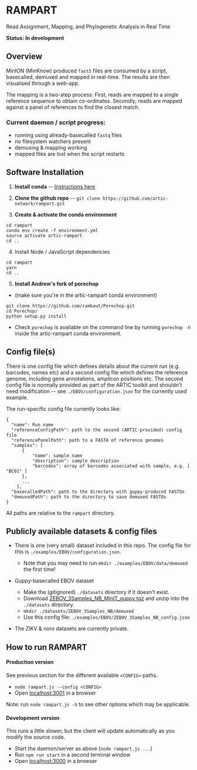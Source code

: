 # RAMPART
Read Assignment, Mapping, and Phylogenetic Analysis in Real Time

**Status: In development**

## Overview
MinION (MinKnow) produced `fast5` files are consumed by a script, basecalled, demuxed and mapped in real-time.
The results are then visualised through a web-app.


The mapping is a two-step process:
First, reads are mapped to a single reference sequence to obtain co-ordinates.
Secondly, reads are mapped against a panel of references to find the closest match.



### Current daemon / script progress:
* running using already-basecalled `fastq` files
* no filesystem watchers present
* demuxing & mapping working
* mapped files are lost when the script restarts


## Software Installation

1. **Install conda** -- [Instructions here](https://conda.io/docs/user-guide/install/index.html)


2. **Clone the github repo** -- `git clone https://github.com/artic-network/rampart.git`

3. **Create & activate the conda environment**
```
cd rampart
conda env create -f environment.yml
source activate artic-rampart
cd ..
```

4. Install Node / JavaScript dependencies
```
cd rampart
yarn
cd ..
```

5. **Install Andrew's fork of porechop**
* (make sure you're in the artic-rampart conda environment)
```
git clone https://github.com/rambaut/Porechop.git
cd Porechop/
python setup.py install
```
* Check `porechop` is available on the command line by running `porechop -h` inside the artic-rampart conda environment.


## Config file(s)
There is one config file which defines details about the current run (e.g. barcodes, names etc) and a second config file which defines the reference genome, including gene annotations, amplicon positions etc.
The second config file is normally provided as part of the ARTIC toolkit and shouldn't need modification -- see `./EBOV/configuration.json` for the currently used example.

The run-specific config file currently looks like:
```
{
  "name": Run name
  "referenceConfigPath": path to the second (ARTIC-provided) config file
  "referencePanelPath": path to a FASTA of reference genomes
  "samples": [
      {
          "name": sample name
          "description": sample description
          "barcodes": array of barcodes associated with sample, e.g. [ "BC01" ]
      },
      ...
    ],
  "basecalledPath": path to the directory with guppy-produced FASTQs
  "demuxedPath": path to the directory to save demuxed FASTQs
}
```
All paths are relative to the `rampart` directory.


## Publicly available datasets & config files

* There is one (very small) dataset included in this repo. The config file for this is `./examples/EBOV/configuration.json`.
  * Note that you may need to run `mkdir ./examples/EBOV/data/demuxed` the first time!

* Guppy-basecalled EBOV dataset
  * Make the (gitignored) `./datasets` directory if it doesn't exist.
  * Download [ZEBOV_3Samples_NB_MinIT_guppy.tgz](https://artic.s3.climb.ac.uk/ZEBOV_3Samples_NB_MinIT_guppy.tgz)
 and unzip into the `./datasets` directory.
  * `mkdir ./datasets/ZEBOV_3Samples_NB/demuxed`
  * Use this config file: `./examples/EBOV/ZEBOV_3Samples_NB_config.json`

* The ZIKV & noro datasets are currently private.


## How to run RAMPART


#### Production version
See previous section for the different available `<CONFIG>` paths.
* `node rampart.js --config <CONFIG>`
* Open [localhost:3001](http://localhost:3001) in a browser

Note: run `node rampart.js -h` to see other options which may be applicable.


#### Development version
This runs a little slower, but the client will update automatically as you modify the source code.
* Start the daemon/server as above (`node rampart.js ...`)
* Run `npm run start` in a second terminal window
* Open [localhost:3000](http://localhost:3000) in a browser

